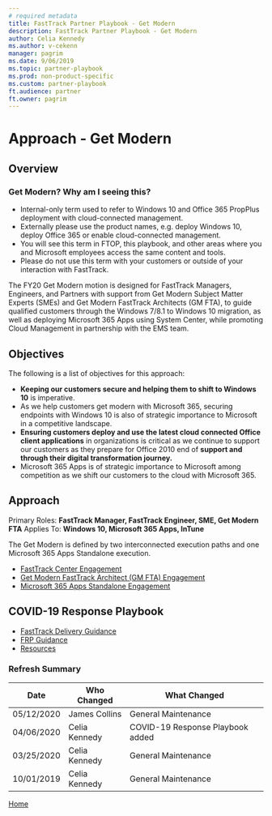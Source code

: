 ```yaml
---  
# required metadata  
title: FastTrack Partner Playbook - Get Modern
description: FastTrack Partner Playbook - Get Modern
author: Celia Kennedy
ms.author: v-cekenn
manager: pagrim
ms.date: 9/06/2019  
ms.topic: partner-playbook  
ms.prod: non-product-specific  
ms.custom: partner-playbook  
ft.audience: partner  
ft.owner: pagrim 
---  
```


# Approach - Get Modern

## Overview

### Get Modern? Why am I seeing this?

- Internal-only term used to refer to Windows 10 and Office 365 PropPlus deployment with cloud-connected management.
- Externally please use the product names, e.g. deploy Windows 10, deploy Office 365 or enable cloud-connected management.
- You will see this term in FTOP, this playbook, and other areas where you and Microsoft employees access the same content and tools.
- Please do not use this term with your customers or outside of your interaction with FastTrack.

The FY20 Get Modern motion is designed for FastTrack Managers, Engineers, and Partners with support from Get Modern Subject Matter Experts (SMEs) and Get Modern FastTrack Architects (GM FTA), to guide qualified customers through the Windows 7/8.1 to Windows 10 migration, as well as deploying Microsoft 365 Apps using System Center, while promoting Cloud Management in partnership with the EMS team.

## Objectives

The following is a list of objectives for this approach:

- **Keeping our customers secure and helping them to shift to Windows 10** is imperative.
- As we help customers get modern with Microsoft 365, securing endpoints with Windows 10 is also of strategic importance to Microsoft in a competitive landscape.
- **Ensuring customers deploy and use the latest cloud connected Office client applications** in organizations is critical as we continue to support our customers as they prepare for Office 2010 end of **support and through their digital transformation journey.**
- Microsoft 365 Apps is of strategic importance to Microsoft among competition as we shift our customers to the cloud with Microsoft 365.

## Approach

Primary Roles: **FastTrack Manager, FastTrack Engineer, SME, Get Modern FTA**
Applies To: **Windows 10, Microsoft 365 Apps,  InTune**

The Get Modern is defined by two interconnected execution paths and one Microsoft 365 Apps Standalone execution.

- [FastTrack Center Engagement](approach-get-modern-ftc.md)
- [Get Modern FastTrack Architect (GM FTA) Engagement](approach-get-modern-gm-fta.md)
- [Microsoft 365 Apps Standalone Engagement](approach-opp-365-standalone.md)

## COVID-19 Response Playbook

  - [FastTrack Delivery Guidance](covid-fasttrack-center.md)
  - [FRP Guidance](frp-covid-19-response.md)
  - [Resources](covid-resources.md)

### Refresh Summary

|Date|Who Changed|What Changed|
|---------|---------------|----------------------------|
|05/12/2020| James Collins| General Maintenance|
|04/06/2020| Celia Kennedy| COVID-19 Response Playbook added|
|03/25/2020| Celia Kennedy| General Maintenance|
|10/01/2019| Celia Kennedy| General Maintenance|

[Home](http://partner-docs.microsoft.com)
